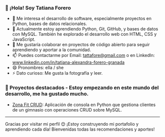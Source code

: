 ### 👋 ¡Hola! Soy Tatiana Forero

- 👀 Me interesa el desarrollo de software, especialmente proyectos en Python, bases de datos relacionales.
- 🌱 Actualmente estoy aprendiendo Python, Git, GitHub, y bases de datos con MySQL. También he explorado el desarrollo web con HTML, CSS y JavaScript.
- 💞️ Me gustaría colaborar en proyectos de código abierto para seguir aprendiendo y aportar a la comunidad.
- 📫 Puedes contactarme por Email: tattafore@gmail.com o en LinkedIn: www.linkedin.com/in/tatiana-alexandra-forero-granada
- 😄 Pronombres: ella / she
- ⚡ Dato curioso: Me gusta la fotografía y leer.

### 🚀 Proyectos destacados - Estoy empezando en este mundo del desarrollo, me ha gustado mucho.

- [Zona Fit CRUD](https://github.com/tattaforero/Zona_Fit_CRUD): Aplicación de consola en Python que gestiona clientes de un gimnasio con operaciones CRUD sobre MySQL.

---

Gracias por visitar mi perfil 😊 ¡Estoy construyendo mi portafolio y aprendiendo cada día! Bienvenidas todas las recomendaciones y aportes!
